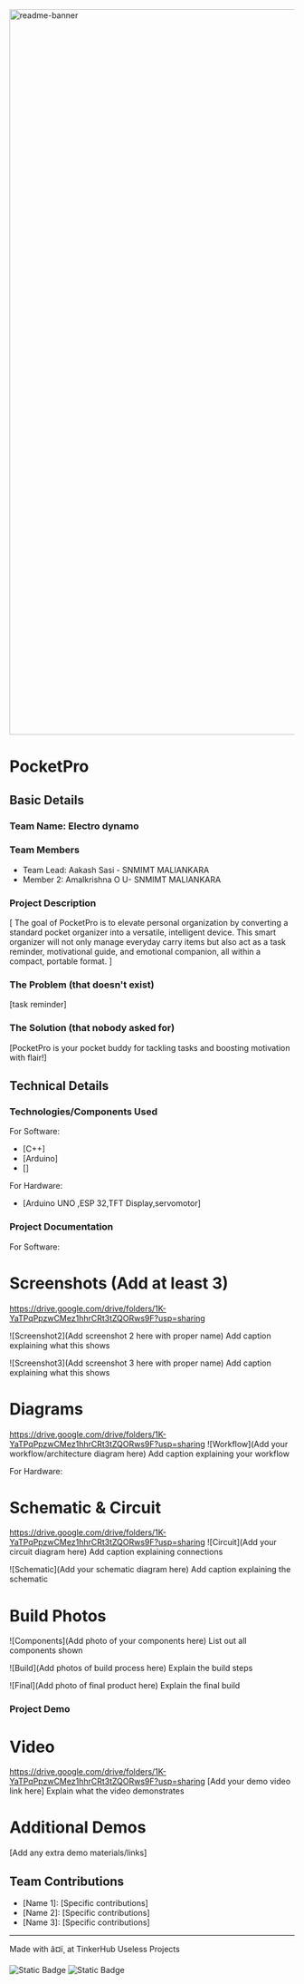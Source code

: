 <img width="1280" alt="readme-banner" src="https://github.com/user-attachments/assets/35332e92-44cb-425b-9dff-27bcf1023c6c">

# PocketPro


## Basic Details
### Team Name: Electro dynamo


### Team Members
- Team Lead: Aakash Sasi - SNMIMT MALIANKARA
- Member 2: Amalkrishna O U- SNMIMT MALIANKARA

### Project Description
[ The goal of PocketPro is to elevate personal organization by converting a standard pocket organizer into a versatile, intelligent device. This smart organizer will not only manage everyday carry items but also act as a task reminder, motivational guide, and emotional companion, all within a compact, portable format. ]

### The Problem (that doesn't exist)
[task reminder]

### The Solution (that nobody asked for)
[PocketPro is your pocket buddy for tackling tasks and boosting motivation with flair!]

## Technical Details
### Technologies/Components Used
For Software:
- [C++]
- [Arduino]
- []

For Hardware:
- [Arduino UNO ,ESP 32,TFT Display,servomotor]


### Project Documentation
For Software:

# Screenshots (Add at least 3)
https://drive.google.com/drive/folders/1K-YaTPqPpzwCMez1hhrCRt3tZQORws9F?usp=sharing

![Screenshot2](Add screenshot 2 here with proper name)
Add caption explaining what this shows

![Screenshot3](Add screenshot 3 here with proper name)
Add caption explaining what this shows

# Diagrams
https://drive.google.com/drive/folders/1K-YaTPqPpzwCMez1hhrCRt3tZQORws9F?usp=sharing
![Workflow](Add your workflow/architecture diagram here)
Add caption explaining your workflow

For Hardware:

# Schematic & Circuit
https://drive.google.com/drive/folders/1K-YaTPqPpzwCMez1hhrCRt3tZQORws9F?usp=sharing
![Circuit](Add your circuit diagram here)
Add caption explaining connections

![Schematic](Add your schematic diagram here)
Add caption explaining the schematic

# Build Photos
![Components](Add photo of your components here)
List out all components shown

![Build](Add photos of build process here)
Explain the build steps

![Final](Add photo of final product here)
Explain the final build

### Project Demo
# Video
https://drive.google.com/drive/folders/1K-YaTPqPpzwCMez1hhrCRt3tZQORws9F?usp=sharing
[Add your demo video link here]
Explain what the video demonstrates

# Additional Demos
[Add any extra demo materials/links]

## Team Contributions
- [Name 1]: [Specific contributions]
- [Name 2]: [Specific contributions]
- [Name 3]: [Specific contributions]

---
Made with â¤ï¸ at TinkerHub Useless Projects 

![Static Badge](https://img.shields.io/badge/TinkerHub-24?color=%23000000&link=https%3A%2F%2Fwww.tinkerhub.org%2F)
![Static Badge](https://img.shields.io/badge/UselessProject--24-24?link=https%3A%2F%2Fwww.tinkerhub.org%2Fevents%2FQ2Q1TQKX6Q%2FUseless%2520Projects)
